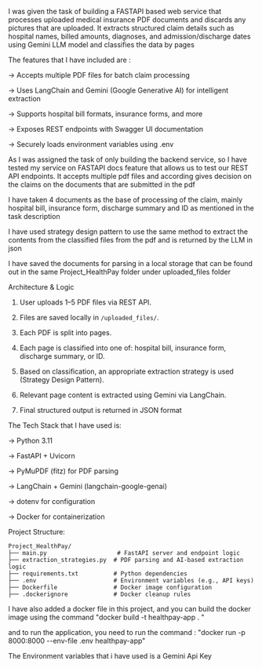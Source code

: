 I was given the task of building a FASTAPI based web service that processes uploaded medical insurance PDF documents and discards any pictures that are uploaded. It extracts structured claim details such as hospital names, billed amounts, diagnoses, and admission/discharge dates using Gemini LLM model and classifies the data by pages

The features that I have included are :


-> Accepts multiple PDF files for batch claim processing

-> Uses LangChain and Gemini (Google Generative AI) for intelligent extraction

-> Supports hospital bill formats, insurance forms, and more

-> Exposes REST endpoints with Swagger UI documentation

-> Securely loads environment variables using .env

As I was assigned the task of only building the backend service, so I have tested my service on FASTAPI docs feature that allows us to test our REST API endpoints. It accepts multiple pdf files and according gives decision on the claims on the documents that are submitted in the pdf


I have taken 4 documents as the base of processing of the claim, mainly hospital bill, insurance form, discharge summary and ID as mentioned in the task description

I have used strategy design pattern to use the same method to extract the contents from the classified files from the pdf and is returned by the LLM in json

I have saved the documents for parsing in a local storage that can be found out in the same Project_HealthPay folder under uploaded_files folder

Architecture & Logic

1. User uploads 1–5 PDF files via REST API.
    
2. Files are saved locally in `/uploaded_files/`.
   
3. Each PDF is split into pages.
   
4. Each page is classified into one of: hospital bill, insurance form, discharge summary, or ID.
 
5. Based on classification, an appropriate extraction strategy is used (Strategy Design Pattern).
   
6. Relevant page content is extracted using Gemini via LangChain.
   
7. Final structured output is returned in JSON format

The Tech Stack that I have used is:

-> Python 3.11

-> FastAPI + Uvicorn

-> PyMuPDF (fitz) for PDF parsing

-> LangChain + Gemini (langchain-google-genai)

-> dotenv for configuration

-> Docker for containerization

Project Structure:

    Project_HealthPay/
    ├── main.py                    # FastAPI server and endpoint logic
    ├── extraction_strategies.py  # PDF parsing and AI-based extraction logic
    ├── requirements.txt          # Python dependencies
    ├── .env                      # Environment variables (e.g., API keys)
    ├── Dockerfile                # Docker image configuration
    ├── .dockerignore             # Docker cleanup rules

I have also added a docker file in this project, and you can build the docker image using the command
     "docker build -t healthpay-app . "

and to run the application, you need to run the command :
    "docker run -p 8000:8000 --env-file .env healthpay-app"

The Environment variables that i have used is a Gemini Api Key





